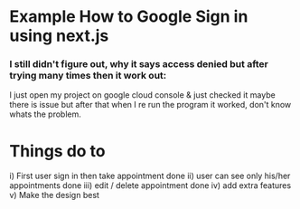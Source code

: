 # Example How to Google Sign in using next.js

### I still didn't figure out, why it says access denied but after trying many times then it work out:
I just open my project on google cloud console & just checked it maybe there is issue but after that when I re run the program it worked, don't know whats the problem.


# Things do to
i) First user sign in then take appointment done
ii) user can see only his/her appointments done
iii) edit / delete appointment done
iv) add extra features
v) Make the design best
